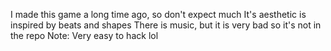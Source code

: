 I made this game a long time ago, so don't expect much
It's aesthetic is inspired by beats and shapes
There is music, but it is very bad so it's not in the repo
Note: Very easy to hack lol
